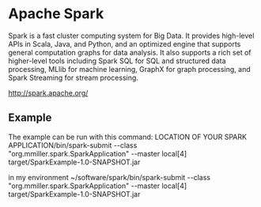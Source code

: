 # Apache Spark

Spark is a fast cluster computing system for Big Data. It provides
high-level APIs in Scala, Java, and Python, and an optimized engine that
supports general computation graphs for data analysis. It also supports a
rich set of higher-level tools including Spark SQL for SQL and structured
data processing, MLlib for machine learning, GraphX for graph processing,
and Spark Streaming for stream processing.

<http://spark.apache.org/>


## Example
The example can be run with this command:
LOCATION OF YOUR SPARK APPLICATION/bin/spark-submit --class "org.mmiller.spark.SparkApplication" --master local[4]   target/SparkExample-1.0-SNAPSHOT.jar

in my environment
~/software/spark/bin/spark-submit --class "org.mmiller.spark.SparkApplication" --master local[4]   target/SparkExample-1.0-SNAPSHOT.jar
